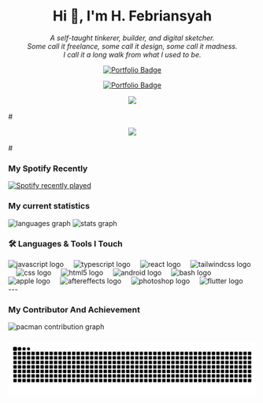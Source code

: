 <h1 align="center">Hi 👋, I'm H. Febriansyah</h1>
<p align="center"><i>
A self-taught tinkerer, builder, and digital sketcher.<br/>
Some call it freelance, some call it design, some call it madness.<br/>
I call it a long walk from what I used to be.
</i></p>

<p align="center">
  <a href="https://febrianporto.framer.wiki/" target="_blank">
    <img src="https://img.shields.io/badge/Visit-My%20Portfolio-blueviolet?style=for-the-badge&logo=framer" alt="Portfolio Badge" />
  </a>
</p>


<p align="center">
  <a href="https://hanafifebriansyah-portofolio.netlify.app/" target="_blank">
 <img src="https://img.shields.io/badge/Visit-New%20Portfolio-blueviolet?style=for-the-badge&logo=react" alt="Portfolio Badge" />
  </a>
</p>


<p align="center">
  <img src="https://media.giphy.com/media/L1R1tvI9svkIWwpVYr/giphy.gif" width="300"/>
</p>
#
<p align="center">
  <img src="https://readme-typing-svg.herokuapp.com?font=Fira+Code&duration=2000&pause=1000&color=FF5C8D&center=true&vCenter=true&width=420&lines=Self-taught+freelancer.;UX+explorer+in+progress.;Built+with+trial+and+error.;Designing+for+humans.">
</p>
#

### My Spotify Recently 

<div align="left">
  <a href="https://open.spotify.com/user/31au6sf7ikm5exdyzx42qotehus4">
    <img src="https://spotify-recently-played-readme.vercel.app/api?user=31au6sf7ikm5exdyzx42qotehus4&count=5&unique=true" alt="Spotify recently played"  />
  </a>
</div>

### My current statistics
<div align="left">
  <img src="https://github-readme-stats.vercel.app/api/top-langs?username=Fbrnsyhfbrn&locale=en&hide_title=false&layout=compact&card_width=320&langs_count=5&theme=dracula&hide_border=false&order=2" height="150" alt="languages graph"  />
  <img src="https://github-readme-stats.vercel.app/api?username=Fbrnsyhfbrn&hide_title=false&hide_rank=false&show_icons=true&include_all_commits=true&count_private=true&disable_animations=false&theme=dracula&locale=en&hide_border=false&order=1" height="150" alt="stats graph"  />
</div>





### 🛠 Languages & Tools I Touch

<div align="left">
  <img src="https://cdn.jsdelivr.net/gh/devicons/devicon/icons/javascript/javascript-original.svg" height="40" alt="javascript logo"  />
  <img width="12" />
  <img src="https://cdn.jsdelivr.net/gh/devicons/devicon/icons/typescript/typescript-original.svg" height="40" alt="typescript logo"  />
  <img width="12" />
  <img src="https://cdn.jsdelivr.net/gh/devicons/devicon/icons/react/react-original.svg" height="40" alt="react logo"  />
  <img width="12" />
  <img src="https://cdn.jsdelivr.net/gh/devicons/devicon/icons/tailwindcss/tailwindcss-original-wordmark.svg" height="40" alt="tailwindcss logo"  />
  <img width="12" />
  <img src="https://cdn.jsdelivr.net/gh/devicons/devicon/icons/css3/css3-original.svg" height="40" alt="css logo"  />
  <img width="12" />
  <img src="https://cdn.jsdelivr.net/gh/devicons/devicon/icons/html5/html5-original.svg" height="40" alt="html5 logo"  />
  <img width="12" />
  <img src="https://cdn.jsdelivr.net/gh/devicons/devicon/icons/android/android-original.svg" height="40" alt="android logo"  />
  <img width="12" />
  <img src="https://cdn.jsdelivr.net/gh/devicons/devicon/icons/bash/bash-original.svg" height="40" alt="bash logo"  />
  <img width="12" />
  <img src="https://cdn.jsdelivr.net/gh/devicons/devicon/icons/apple/apple-original.svg" height="40" alt="apple logo"  />
  <img width="12" />
  <img src="https://cdn.jsdelivr.net/gh/devicons/devicon/icons/aftereffects/aftereffects-original.svg" height="40" alt="aftereffects logo"  />
  <img width="12" />
  <img src="https://cdn.jsdelivr.net/gh/devicons/devicon/icons/photoshop/photoshop-plain.svg" height="40" alt="photoshop logo"  />
  <img width="12" />
  <img src="https://cdn.jsdelivr.net/gh/devicons/devicon/icons/flutter/flutter-original.svg" height="40" alt="flutter logo"  />
</div>
---

### My Contributor And Achievement 
<picture>
  <source media="(prefers-color-scheme: dark)" srcset="https://raw.githubusercontent.com/Fbrnsyhfbrn/Fbrnsyhfbrn/output/pacman-contribution-graph-dark.svg">
  <source media="(prefers-color-scheme: light)" srcset="https://raw.githubusercontent.com/Fbrnsyhfbrn/Fbrnsyhfbrn/output/pacman-contribution-graph.svg">
  <img alt="pacman contribution graph" src="https://raw.githubusercontent.com/Fbrnsyhfbrn/Fbrnsyhfbrn/output/pacman-contribution-graph.svg">
</picture>

###

<img src="https://raw.githubusercontent.com/Fbrnsyhfbrn/Fbrnsyhfbrn/output/snake.svg" alt="Snake animation" />

###
